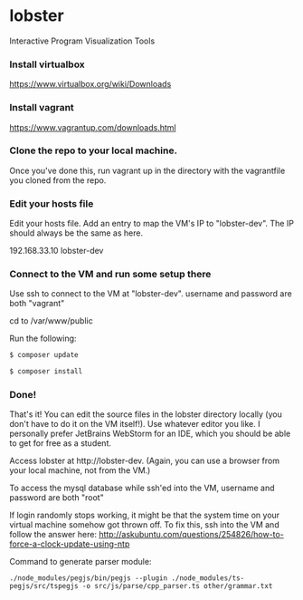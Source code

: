 # lobster
Interactive Program Visualization Tools


### Install virtualbox ###

https://www.virtualbox.org/wiki/Downloads

### Install vagrant ###

https://www.vagrantup.com/downloads.html

### Clone the repo to your local machine. ###

Once you've done this, run vagrant up in the directory with the vagrantfile you cloned from the repo.

### Edit your hosts file ###

Edit your hosts file. Add an entry to map the VM's IP to "lobster-dev". The IP should always be the same as here.

192.168.33.10 lobster-dev

### Connect to the VM and run some setup there ###

Use ssh to connect to the VM at "lobster-dev". username and password are both "vagrant"

cd to /var/www/public

Run the following:

~~~ bash
$ composer update

$ composer install
~~~

### Done! ###

That's it! You can edit the source files in the lobster directory locally (you don't have to do it on the VM itself!).
Use whatever editor you like. I personally prefer JetBrains WebStorm for an IDE, which you should be able to get for
free as a student.

Access lobster at http://lobster-dev. (Again, you can use a browser from your local machine, not from the VM.)

To access the mysql database while ssh'ed into the VM, username and password are both "root"

If login randomly stops working, it might be that the system time on your virtual machine somehow got thrown off.
To fix this, ssh into the VM and follow the answer here: http://askubuntu.com/questions/254826/how-to-force-a-clock-update-using-ntp


Command to generate parser module:
```console
./node_modules/pegjs/bin/pegjs --plugin ./node_modules/ts-pegjs/src/tspegjs -o src/js/parse/cpp_parser.ts other/grammar.txt
```